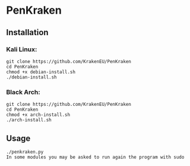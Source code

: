 # PenKraken

## Installation

### Kali Linux:

```
git clone https://github.com/KrakenEU/PenKraken
cd PenKraken
chmod +x debian-install.sh
./debian-install.sh
```

### Black Arch:

```
git clone https://github.com/KrakenEU/PenKraken
cd PenKraken
chmod +x arch-install.sh
./arch-install.sh
```

## Usage

```
./penkraken.py
In some modules you may be asked to run again the program with sudo
```


